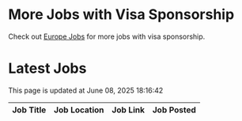 # More Jobs with Visa Sponsorship

Check out [Europe Jobs](https://github.com/sureshparimi/europejobs#latest-jobs) for more jobs with visa sponsorship.

# Latest Jobs

This page is updated at June 08, 2025 18:16:42

| Job Title | Job Location | Job Link | Job Posted |
| --- | --- | --- | --- |
